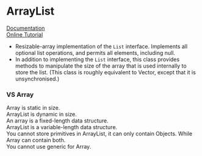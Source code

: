 # ArrayList
[Documentation](https://docs.oracle.com/javase/8/docs/api/java/util/ArrayList.html) <br>
[Online Tutorial](https://www.youtube.com/watch?v=NbYgm0r7u6o)
- Resizable-array implementation of the `List` interface. 
Implements all optional list operations, and permits all elements, 
including null. 
- In addition to implementing the `List` interface, 
this class provides methods to manipulate the size of the array 
that is used internally to store the list. 
(This class is roughly equivalent to Vector, except that it is unsynchronised.)

### VS Array
Array is static in size. <br>
ArrayList is dynamic in size. <br>
An array is a fixed-length data structure. <br> 
ArrayList is a variable-length data structure. <br>
You cannot store primitives in ArrayList, it can only contain Objects. While Array can contain both. <br>
You cannot use generic for Array.